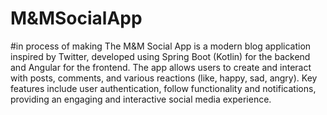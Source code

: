 # M&MSocialApp
#in process of making
The M&M Social App is a modern blog application inspired by Twitter, developed using Spring Boot (Kotlin) for the backend and Angular for the frontend. The app allows users to create and interact with posts, comments, and various reactions (like, happy, sad, angry). Key features include user authentication, follow functionality and notifications, providing an engaging and interactive social media experience.
